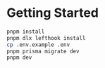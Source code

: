 # Getting Started

```bash
pnpm install
pnpm dlx lefthook install
cp .env.example .env
pnpm prisma migrate dev
pnpm dev
```
